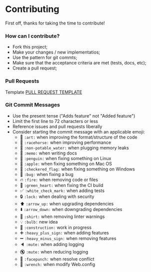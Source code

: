 # Contributing

First off, thanks for taking the time to contribute!

### How can I contribute?

* Fork this project;
* Make your changes / new implementatios;
* Use the pattern for git commts; 
* Make sure that the acceptance criteria are met (tests, docs, etc);
* Create a pull request;

### Pull Requests

Template [PULL REQUEST TEMPLATE](.github/PULL_REQUEST_TEMPLATE.md)

### Git Commit Messages

* Use the present tense ("Adds feature" not "Added feature")
* Limit the first line to 72 characters or less
* Reference issues and pull requests liberally
* Consider starting the commit message with an applicable emoji:
    * :art: `:art:` when improving the format/structure of the code
    * :racehorse: `:racehorse:` when improving performance
    * :non-potable_water: `:non-potable_water:` when plugging memory leaks
    * :memo: `:memo:` when writing docs
    * :penguin: `:penguin:` when fixing something on Linux
    * :apple: `:apple:` when fixing something on Mac OS
    * :checkered_flag: `:checkered_flag:` when fixing something on Windows
    * :bug: `:bug:` when fixing a bug
    * :fire: `:fire:` when removing code or files
    * :green_heart: `:green_heart:` when fixing the CI build
    * :white_check_mark: `:white_check_mark:` when adding tests
    * :lock: `:lock:` when dealing with security
    * :arrow_up: `:arrow_up:` when upgrading dependencies
    * :arrow_down: `:arrow_down:` when downgrading dependencies
    * :shirt: `:shirt:` when removing linter warnings
    * :bulb: `:bulb:` new idea
    * :construction: `:construction:` work in progress
    * :heavy_plus_sign: `:heavy_plus_sign:` when adding features
    * :heavy_minus_sign: `:heavy_minus_sign:` when removing features
    * :speaker: `:mute:` when adding logging
    * :mute: `:mute:` when reducing logging
    * :facepunch: `:facepunch:` when resolve conflict
    * :wrench: `:wrench:` when modify Web.config


